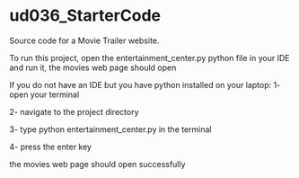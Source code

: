 # ud036_StarterCode
Source code for a Movie Trailer website.

To run this project, open the entertainment_center.py python file in your IDE and run it, the movies web page
should open

If you do not have an IDE but you have python installed on your laptop:
1- open your terminal

2- navigate to the project directory

3- type python entertainment_center.py in the terminal

4- press the enter key

the movies web page should open successfully